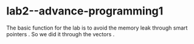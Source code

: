 # lab2--advance-programming1
The basic function for the lab is to avoid the memory leak through smart pointers . So we did it through the vectors .
